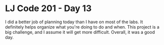 <h1>LJ Code 201 - Day 13</h1>

I did a better job of planning today than I have on most of the labs. It definitely helps organize what you're doing to do and when.  This project is a big challenge, and I assume it will get more difficult.  Overall, it was a good day.

